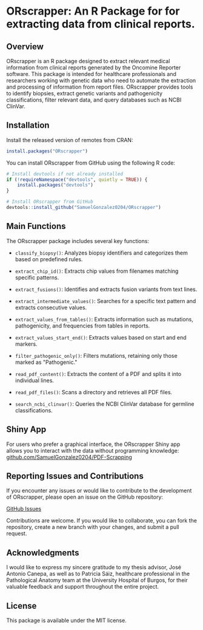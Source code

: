 # ORscrapper: An R Package for for extracting data from clinical reports.

## Overview

ORscrapper is an R package designed to extract relevant medical information from clinical reports generated by the Oncomine Reporter software. This package is intended for healthcare professionals and researchers working with genetic data who need to automate the extraction and processing of information from report files. ORscrapper provides tools to identify biopsies, extract genetic variants and pathogenicity classifications, filter relevant data, and query databases such as NCBI ClinVar.

## Installation

Install the released version of remotes from CRAN:
```r
install.packages("ORscrapper")
```

You can install ORscrapper from GitHub using the following R code:
```r
# Install devtools if not already installed
if (!requireNamespace("devtools", quietly = TRUE)) {
    install.packages("devtools")
}

# Install ORscrapper from GitHub
devtools::install_github("SamuelGonzalez0204/ORscrapper")
```

## Main Functions

The ORscrapper package includes several key functions:

- `classify_biopsy()`: Analyzes biopsy identifiers and categorizes them based on predefined rules.

- `extract_chip_id()`: Extracts chip values from filenames matching specific patterns.

- `extract_fusions()`: Identifies and extracts fusion variants from text lines.

- `extract_intermediate_values()`: Searches for a specific text pattern and extracts consecutive values.

- `extract_values_from_tables()`: Extracts information such as mutations, pathogenicity, and frequencies from tables in reports.

- `extract_values_start_end()`: Extracts values based on start and end markers.

- `filter_pathogenic_only()`: Filters mutations, retaining only those marked as "Pathogenic."

- `read_pdf_content()`: Extracts the content of a PDF and splits it into individual lines.

- `read_pdf_files()`: Scans a directory and retrieves all PDF files.

- `search_ncbi_clinvar()`: Queries the NCBI ClinVar database for germline classifications.

## Shiny App

For users who prefer a graphical interface, the ORscrapper Shiny app allows you to interact with the data without programming knowledge: [github.com/SamuelGonzalez0204/PDF-Scrapping](https://github.com/SamuelGonzalez0204/PDF-Scrapping)

## Reporting Issues and Contributions

If you encounter any issues or would like to contribute to the development of ORscrapper, please open an issue on the GitHub repository:

[GitHub Issues](https://github.com/SamuelGonzalez0204/ORscrapper/issues)

Contributions are welcome. If you would like to collaborate, you can fork the repository, create a new branch with your changes, and submit a pull request.

## Acknowledgments

I would like to express my sincere gratitude to my thesis advisor, José Antonio Canepa, as well as to Patricia Sáiz, healthcare professional in the Pathological Anatomy team at the University Hospital of Burgos, for their valuable feedback and support throughout the entire project.

## License

This package is available under the MIT license.
